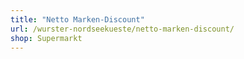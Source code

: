 ```yaml
---
title: "Netto Marken-Discount"
url: /wurster-nordseekueste/netto-marken-discount/
shop: Supermarkt
---
```


